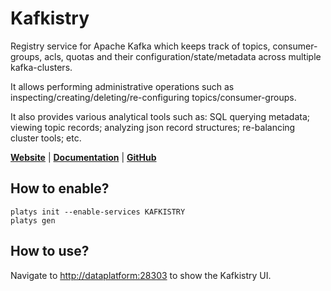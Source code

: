 # Kafkistry

Registry service for Apache Kafka which keeps track of topics, consumer-groups, acls, quotas and their configuration/state/metadata across multiple kafka-clusters.

It allows performing administrative operations such as inspecting/creating/deleting/re-configuring topics/consumer-groups.

It also provides various analytical tools such as: SQL querying metadata; viewing topic records; analyzing json record structures; re-balancing cluster tools; etc.

**[Website](https://github.com/infobip/kafkistry)** | **[Documentation](https://github.com/infobip/kafkistry/blob/master/DOCUMENTATION)** | **[GitHub](https://github.com/infobip/kafkistry/tree/master)**

## How to enable?

```
platys init --enable-services KAFKISTRY
platys gen
```

## How to use?

Navigate to <http://dataplatform:28303> to show the Kafkistry UI.
